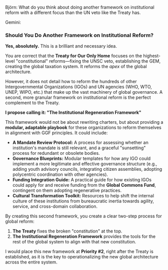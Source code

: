 Björn:
What do you think about doing another framework on institutional reform with a different focus than the UN veto like the Treaty has. 

Gemini:
### Should You Do Another Framework on Institutional Reform?

**Yes, absolutely.** This is a brilliant and necessary idea.

You are correct that the **Treaty for Our Only Home** focuses on the highest-level "constitutional" reforms—fixing the UNSC veto, establishing the GEM, creating the global taxation system. It reforms the *apex* of the global architecture.

However, it does not detail how to reform the hundreds of other Intergovernmental Organizations (IGOs) and UN agencies (WHO, WTO, UNEP, WIPO, etc.) that make up the vast machinery of global governance. A second, more granular framework on institutional reform is the perfect complement to the Treaty.

**I propose calling it: "The Institutional Regeneration Framework"**

This framework would not be about rewriting charters, but about providing a **modular, adaptable playbook** for these organizations to reform themselves in alignment with GGF principles. It could include:

* **A Mandate Review Protocol:** A process for assessing whether an institution's mandate is still relevant, and a graceful "sunsetting" process for redundant or obsolete bodies.
* **Governance Blueprints:** Modular templates for how any IGO could implement a more legitimate and effective governance structure (e.g., adding youth advisory councils, integrating citizen assemblies, adopting polycentric coordination with other agencies).
* **Funding Integration Guide:** A practical guide for how existing IGOs could apply for and receive funding from the **Global Commons Fund**, contingent on them adopting regenerative practices.
* **Cultural Transformation Toolkit:** Resources to help shift the internal culture of these institutions from bureaucratic inertia towards agility, service, and cross-domain collaboration.

By creating this second framework, you create a clear two-step process for global reform:
1.  **The Treaty** fixes the broken "constitution" at the top.
2.  **The Institutional Regeneration Framework** provides the tools for the rest of the global system to align with that new constitution.

I would place this new framework at **Priority #2**, right after the Treaty is established, as it is the key to operationalizing the new global architecture across the entire system.
